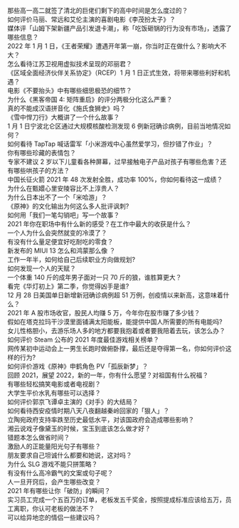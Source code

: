那些高一高二就签了清北的巨佬们剩下的高中时间是怎么度过的？  
如何评价马丽、常远和艾伦主演的喜剧电影《李茂扮太子》？  
媒体评「山姆下架新疆产品引发退卡潮」，称「吃饭砸锅的行为没有市场」，透露了哪些信息？  
2022 年 1 月 1 日，《王者荣耀》遭遇开年第一崩，你当时正在做什么？影响大不大？  
怎么看待江苏卫视用虚拟技术呈现的邓丽君？  
《区域全面经济伙伴关系协定》（RCEP）1 月 1 日正式生效，将带来哪些利好和机遇？  
电影《不要抬头》中有哪些细思极恐的细节？  
为什么《黑客帝国 4: 矩阵重启》的评分两极分化这么严重？  
真的不能成汉语拼音化《施氏食狮史》吗？  
《雪中悍刀行》大概讲了一个什么故事？  
1 月 1 日宁波北仑区通过大规模核酸检测发现 6 例新冠确诊病例，目前当地情况如何？  
如何看待 TapTap 喊话雷军「小米游戏中心虽然爱学习，但抄错了作业」？  
你有哪些珍藏的表情包？  
专家不建议 2 岁以下儿童看各种屏幕，过早接触电子产品对孩子有哪些危害？还有哪些哄孩子的方法？  
中国长征火箭 2021 年 48 次发射全胜，成功率 100%，你如何看待这一成绩？  
为什么在甄嬛心里安陵容比不上淳贵人？  
为什么日本出不了一个「米哈游」？  
《原神》的文化输出为何这么多人批评讽刺?  
如何用「我们一笔勾销吧」写一个故事？  
2021 年你在职场中有什么新的感受？在工作中最大的收获是什么？  
一个人为什么会突然就变的冷漠了？  
有没有什么量足便宜好吃耐吃的零食？  
新发布的 MIUI 13 怎么和鸿蒙那么像 ？  
工作一年半，如何给自己后续职业方向做规划?  
如何发现一个人的天赋？  
一个体重 140 斤的成年男子面对一只 70 斤的狼，谁胜算更大？  
看完《华灯初上》第二季，你觉得凶手是谁?  
12 月 28 日美国单日新增新冠确诊病例超 51 万例，创疫情以来新高，这意味着什么？  
2021 年 A 股市场收官，股民人均赚 5 万，今年你在股市赚了多少钱？  
假如在塔克拉玛干沙漠里面铺满太阳能板，能提供中国人所需要的所有电能吗?  
女儿性格胆小，去游乐场人多的地方都要我抱着或者要我陪着去玩，该怎么办？  
如何评价 Steam 公布的 2021 年度最佳游戏相关榜单？  
网传某初中运动会上一男生长跑时做俯卧撑，最后还是夺得第一名，你如何评价这样的行为?  
如何评价游戏《原神》申鹤角色 PV「孤辰新梦」？  
回顾 2021，展望 2022，新的一年，你有什么愿望？对祖国有什么祝福？  
有哪些轻松搞笑电影或者电视剧？  
大学生平价水乳有哪些可以选择？  
如何评价郭京飞谭卓主演的《对手》的大结局？  
如何看待西安疫情时期八天八夜翻越秦岭回家的「狠人」？  
立陶宛政府支持率跌至历史最低水平，对该国政府会造成哪些影响？  
湘云说戏子像黛玉的时候，宝玉到底该怎么做才好？  
错题本怎么做省时间？  
激励人的正能量阳光句子有哪些？  
朋友要求自己坦诚什么都要和她说，这对吗？  
为什么 SLG 游戏不能只拼策略？  
有没有什么高冷霸气的文案或句子呢？  
人一旦开窍后，会产生哪些改变？  
2021 年有哪些让你「破防」的瞬间？  
实习员工完成一个五百万的订单，老板发五千奖金，按照提成标准应该给五万，员工离职，你认可老板的做法不？  
可以给异地恋的情侣一些建议吗？  
